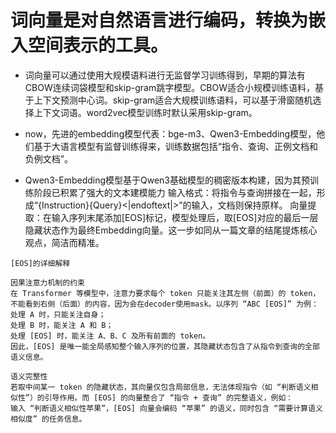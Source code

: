 # 词向量是对自然语言进行编码，转换为嵌入空间表示的工具。

- 词向量可以通过使用大规模语料进行无监督学习训练得到，早期的算法有CBOW连续词袋模型和skip-gram跳字模型。CBOW适合小规模训练语料，基于上下文预测中心词。skip-gram适合大规模训练语料，可以基于滑窗随机选择上下文词语。word2vec模型训练时默认采用skip-gram。

- now，先进的embedding模型代表：bge-m3、Qwen3-Embedding模型，他们基于大语言模型有监督训练得来，训练数据包括“指令、查询、正例文档和负例文档”。

- Qwen3-Embedding模型基于Qwen3基础模型的稠密版本构建，因为其预训练阶段已积累了强大的文本建模能力
输入格式：将指令与查询拼接在一起，形成“{Instruction}{Query}<|endoftext|>”的输入，文档则保持原样。
向量提取：在输入序列末尾添加[EOS]标记，模型处理后，取[EOS]对应的最后一层隐藏状态作为最终Embedding向量。这一步如同从一篇文章的结尾提炼核心观点，简洁而精准。
```
[EOS]的详细解释

因果注意力机制的约束
在 Transformer 等模型中，注意力要求每个 token 只能关注其左侧（前面）的 token，不能看到右侧（后面）的内容，因为会在decoder使用mask。以序列 “ABC [EOS]” 为例：
处理 A 时，只能关注自身；
处理 B 时，能关注 A 和 B；
处理 [EOS] 时，能关注 A、B、C 及所有前面的 token。
因此，[EOS] 是唯一能全局感知整个输入序列的位置，其隐藏状态包含了从指令到查询的全部语义信息。

语义完整性
若取中间某一 token 的隐藏状态，其向量仅包含局部信息，无法体现指令（如 “判断语义相似性”）的引导作用。而 [EOS] 的向量整合了 “指令 + 查询” 的完整语义，例如：
输入 “判断语义相似性苹果”，[EOS] 向量会编码 “苹果” 的语义，同时包含 “需要计算语义相似度” 的任务信息。
```
